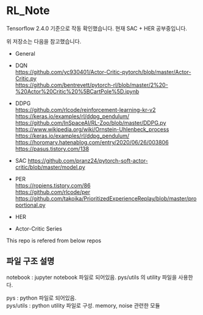 # RL_Note
Tensorflow 2.4.0 기준으로 작동 확인했습니다.
현재 SAC + HER 공부중입니다.

위 저장소는 다음을 참고했습니다.<br>

* General

* DQN <br>
https://github.com/yc930401/Actor-Critic-pytorch/blob/master/Actor-Critic.py <br>
https://github.com/bentrevett/pytorch-rl/blob/master/2%20-%20Actor%20Critic%20%5BCartPole%5D.ipynb <br>

* DDPG <br>
https://github.com/rlcode/reinforcement-learning-kr-v2<br>
https://keras.io/examples/rl/ddpg_pendulum/ <br>
https://github.com/InSpaceAI/RL-Zoo/blob/master/DDPG.py<br>
https://www.wikipedia.org/wiki/Ornstein-Uhlenbeck_process<br>
https://keras.io/examples/rl/ddpg_pendulum/ <br>
https://horomary.hatenablog.com/entry/2020/06/26/003806 <br>
https://pasus.tistory.com/138 <br>

* SAC
https://github.com/pranz24/pytorch-soft-actor-critic/blob/master/model.py<br>

* PER <br>
https://ropiens.tistory.com/86 <br>
https://github.com/rlcode/per <br>
https://github.com/takoika/PrioritizedExperienceReplay/blob/master/proportional.py <br>

* HER <br>

* Actor-Critic Series <br>

This repo is refered from below repos<br>

## 파일 구조 설명

notebook : jupyter notebook 파일로 되어있음. pys/utils 의 utility 파일을 사용한다.

pys : python 파일로 되어있음.<br>
pys/utils : python utility 파일로 구성. memory, noise 관련한 모듈<br>
